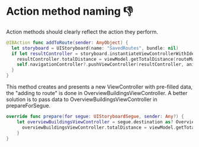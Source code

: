# Action method naming 👎

Action methods should clearly reflect the action they perform.

```swift
@IBAction func addToRoute(sender: AnyObject) {
  let storyboard = UIStoryboard(name: "SavedRoutes", bundle: nil)
  if let resultController = storyboard.instantiateViewControllerWithIdentifier("overviewBuildingsViewController") as? OverviewBuildingsViewController {
    resultController.totalDistance = viewModel.getTotalDistance(routeManager.savedWayPoints)
    self.navigationController?.pushViewController(resultController, animated: true)
  }
}
```

This method creates and presents a new ViewController with pre-filled data, the "adding to route" is done in OverviewBuildingsViewController.
A better solution is to pass data to OverviewBuildingsViewController in prepareForSegue.

```swift
override func prepare(for segue: UIStoryboardSegue, sender: Any?) {
    let overviewBuildingsViewController = segue.destination as? OverviewBuildingsViewController {
      overviewBuildingsViewController.totalDistance = viewModel.getTotalDistance(routeManager.savedWayPoints)
    }
}
```
